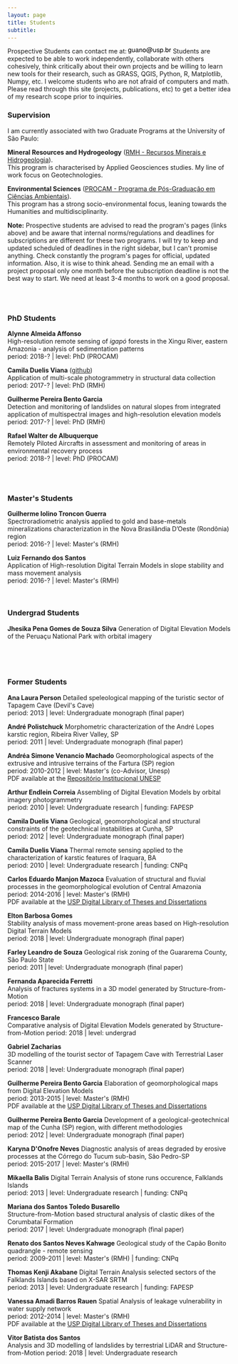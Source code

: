 ```yaml
---
layout: page
title: Students
subtitle: 
---
```

Prospective Students can contact me at: ![](/img/mail.png) Students are expected to be able to work independently, collaborate with others cohesively, think critically about their own projects and be willing to learn new tools for their research, such as GRASS, QGIS, Python, R, Matplotlib, Numpy, etc. I welcome students who are not afraid of computers and math. Please read through this site (projects, publications, etc) to get a better idea of my research scope prior to inquiries. 

### Supervision

I am currently associated with two Graduate Programs at the University of São Paulo:   

**Mineral Resources and Hydrogeology** ([RMH - Recursos Minerais e Hidrogeologia](http://www.igc.usp.br/index.php?id=rmh)).  
This program is characterised by Applied Geosciences studies. My line of work focus on Geotechnologies.  

**Environmental Sciences** ([PROCAM - Programa de Pós-Graduação em Ciências Ambientais](http://www.iee.usp.br/pos/?q=procam)).  
This program has a strong socio-environmental focus, leaning towards the Humanities and multidisciplinarity.  

**Note:** Prospective students are advised to read the program's pages (links above) and be aware that internal norms/regulations and deadlines for subscriptions are different for these two programs. I will try to keep and updated scheduled of deadlines in the right sidebar, but I can't promise anything. Check constantly the program's pages for official, updated information. Also, it is wise to think ahead. Sending me an email with a project proposal only one month before the subscription deadline is not the best way to start. We need at least 3-4 months to work on a good proposal.
&nbsp;

&nbsp;  

### PhD Students
**Alynne Almeida Affonso**  
High-resolution remote sensing of *igapó* forests in the Xingu River, eastern Amazonia - analysis of sedimentation patterns  
period: 2018-? | level: PhD (PROCAM)  

**Camila Duelis Viana** ([github](https://github.com/cdviana))  
Application of multi-scale photogrammetry in structural data collection  
period: 2017-? | level: PhD (RMH)  

**Guilherme Pereira Bento Garcia**  
Detection and monitoring of landslides on natural slopes from integrated application of multispectral images and high-resolution elevation models  
period: 2017-? | level: PhD (RMH)  

**Rafael Walter de Albuquerque**  
Remotely Piloted Aircrafts in assessment and monitoring of areas in environmental recovery process  
period: 2018-? | level: PhD (PROCAM)  
&nbsp;

&nbsp;

### Master's Students
**Guilherme Iolino Troncon Guerra**  
Spectroradiometric analysis applied to gold and base-metals mineralizations characterization in the Nova Brasilândia D’Oeste (Rondônia) region  
period: 2016-? | level: Master's (RMH)  

**Luiz Fernando dos Santos**  
Application of High-resolution Digital Terrain Models in slope stability and mass movement analysis  
period: 2016-? | level: Master's (RMH) 
&nbsp;

&nbsp;

### Undergrad Students
**Jhesika Pena Gomes de Souza Silva**
Generation of Digital Elevation Models of the Peruaçu National Park with orbital imagery

&nbsp;

&nbsp;

### Former Students
**Ana Laura Person** Detailed speleological mapping of the turistic sector of Tapagem Cave (Devil's Cave)  
period: 2013 | level: Undergraduate monograph (final paper)  

**André Polistchuck** Morphometric characterization of the André Lopes karstic region, Ribeira River Valley, SP  
period: 2011 | level: Undergraduate monograph (final paper)  

**Andréa Simone Venancio Machado** Geomorphological aspects of the extrusive and intrusive terrains of the Fartura (SP) region  
period: 2010-2012 | level: Master's (co-Advisor, Unesp)  
PDF available at the [Repositório Institucional UNESP](http://repositorio.unesp.br/handle/11449/123944)  

**Arthur Endlein Correia** Assembling of Digital Elevation Models by orbital imagery photogrammetry  
period: 2010 | level: Undergraduate research | funding: FAPESP  

**Camila Duelis Viana** Geological, geomorphological and structural constraints of the geotechnical instabilities at Cunha, SP  
period: 2012 | level: Undergraduate monograph (final paper)  

**Camila Duelis Viana** Thermal remote sensing applied to the characterization of karstic features of Iraquara, BA  
period: 2010 | level: Undergraduate research | funding: CNPq  

**Carlos Eduardo Manjon Mazoca** Evaluation of structural and fluvial processes in the geomorphological evolution of Central Amazonia  
period: 2014-2016 | level: Master's (RMH)  
PDF available at the [USP Digital Library of Theses and Dissertations](http://www.teses.usp.br/teses/disponiveis/44/44137/tde-30032017-150615/pt-br.php) 

**Elton Barbosa Gomes**  
Stability analysis of mass movement-prone areas based on High-resolution Digital Terrain Models  
period: 2018 | level: Undergraduate monograph (final paper)  

**Farley Leandro de Souza** Geological risk zoning of the Guararema County, São Paulo State  
period: 2011 | level: Undergraduate monograph (final paper)  

**Fernanda Aparecida Ferretti**  
Analysis of fractures systems in a 3D model generated by Structure-from-Motion  
period: 2018 | level: Undergraduate monograph (final paper)  

**Francesco Barale**  
Comparative analysis of Digital Elevation Models generated by Structure-from-Motion 
period: 2018 | level: undergrad  

**Gabriel Zacharias**  
3D modelling of the tourist sector of Tapagem Cave with Terrestrial Laser Scanner  
period: 2018 | level: Undergraduate monograph (final paper)  

**Guilherme Pereira Bento Garcia** Elaboration of geomorphological maps from Digital Elevation Models  
period: 2013-2015 | level: Master's (RMH)  
PDF available at the [USP Digital Library of Theses and Dissertations](http://www.teses.usp.br/teses/disponiveis/44/44137/tde-17112015-150344/)  

**Guilherme Pereira Bento Garcia** Development of a geological-geotechnical map of the Cunha (SP) region, with different methodologies  
period: 2012 | level: Undergraduate monograph (final paper)  

**Karyna D'Onofre Neves** Diagnostic analysis of areas degraded by erosive processes at the Córrego do Tucum sub-basin, São Pedro-SP  
period: 2015-2017 | level: Master's (RMH) 

**Mikaella Balis** Digital Terrain Analysis of stone runs occurence, Falklands Islands  
period: 2013 | level: Undergraduate research | funding: CNPq  

**Mariana dos Santos Toledo Busarello**  
Structure-from-Motion based structural analysis of clastic dikes of the Corumbataí Formation   
period: 2017 | level: Undergraduate monograph (final paper)  

**Renato dos Santos Neves Kahwage** Geological study of the Capão Bonito quadrangle - remote sensing  
period: 2009-2011 | level: Master's (RMH) | funding: CNPq  

**Thomas Kenji Akabane** Digital Terrain Analysis selected sectors of the Falklands Islands based on X-SAR SRTM  
period: 2013 | level: Undergraduate research | funding: FAPESP  

**Vanessa Amadi Barros Rauen** Spatial Analysis of leakage vulnerability in water supply network  
period: 2012-2014 | level: Master's (RMH)  
PDF available at the [USP Digital Library of Theses and Dissertations](http://www.teses.usp.br/teses/disponiveis/44/44137/tde-06022015-085830/)  

**Vitor Batista dos Santos**  
Analysis and 3D modelling of landslides by terrestrial LiDAR and Structure-from-Motion 
period: 2018 | level: Undergraduate research  
&nbsp;




















 





















